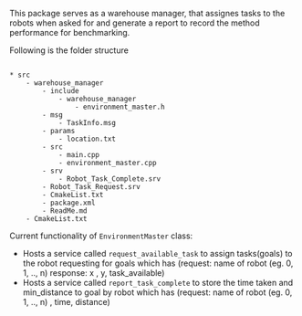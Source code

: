 This package serves as a warehouse manager, that assignes tasks to the robots when asked for and generate a report to record the method performance for benchmarking.

Following is the folder structure

``` 

* src
    - warehouse_manager
        - include
            - warehouse_manager
                - environment_master.h
        - msg
            - TaskInfo.msg
        - params
            - location.txt
        - src
            - main.cpp
            - environment_master.cpp
        - srv
            - Robot_Task_Complete.srv
	    - Robot_Task_Request.srv	
        - CmakeList.txt
        - package.xml
        - ReadMe.md
    - CmakeList.txt

```

Current functionality of `EnvironmentMaster` class:

* Hosts a service called `request_available_task` to assign tasks(goals) to the robot requesting for goals which has (request: <string>name of robot (eg. 0, 1, .., n) response: <float> x , <float> y, <bool> task_available)
* Hosts a service called `report_task_complete` to store the time taken and min_distance to goal by robot which has (request: <string>name of robot (eg. 0, 1, .., n) , <float>time, <float>distance)
